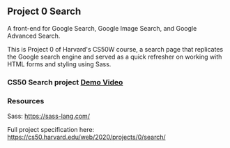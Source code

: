 ## Project 0 Search

A front-end for Google Search, Google Image Search, and Google Advanced Search.

This is Project 0 of Harvard's CS50W course, a search page that replicates the Google search engine and served as a quick refresher on working with HTML forms and styling using Sass.

### CS50 Search project [Demo Video](https://youtu.be/cSE-sSatLtU)


### Resources

Sass: https://sass-lang.com/

Full project specification here: https://cs50.harvard.edu/web/2020/projects/0/search/
